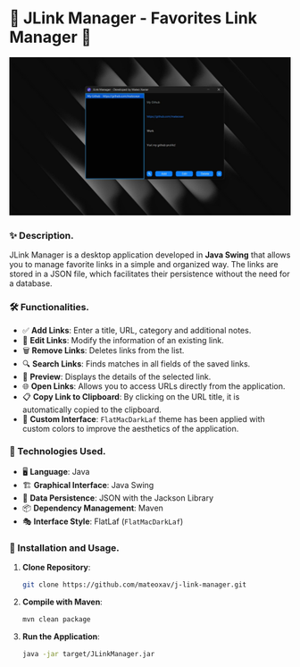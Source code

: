 # 🚀 JLink Manager - Favorites Link Manager 🔗

![JLink Manager](./screenshot1.jpg)
### ✨ Description.

JLink Manager is a desktop application developed in **Java Swing** that allows you to manage favorite links in a simple and organized way. The links are stored in a JSON file, which facilitates their persistence without the need for a database.

### 🛠️ Functionalities.

- ✅ **Add Links**: Enter a title, URL, category and additional notes.
- 🔄 **Edit Links**: Modify the information of an existing link.
- 🗑️ **Remove Links**: Deletes links from the list.
- 🔍 **Search Links**: Finds matches in all fields of the saved links.
- 👀 **Preview**: Displays the details of the selected link.
- 🌐 **Open Links**: Allows you to access URLs directly from the application.
- 📋 **Copy Link to Clipboard**: By clicking on the URL title, it is automatically copied to the clipboard.
- 🎨 **Custom Interface**: `FlatMacDarkLaf` theme has been applied with custom colors to improve the aesthetics of the application.

### 🔧 Technologies Used.

- 🖥️ **Language**: Java
- 🏗️ **Graphical Interface**: Java Swing
- 📂 **Data Persistence**: JSON with the Jackson Library
- 📦 **Dependency Management**: Maven
- 🎭 **Interface Style**: FlatLaf (`FlatMacDarkLaf`)

### 📌 Installation and Usage.

1. **Clone Repository**:
   ```sh
   git clone https://github.com/mateoxav/j-link-manager.git
   ```
2. **Compile with Maven**:
   ```sh
   mvn clean package
   ```
3. **Run the Application**:
   ```sh
   java -jar target/JLinkManager.jar
   ```